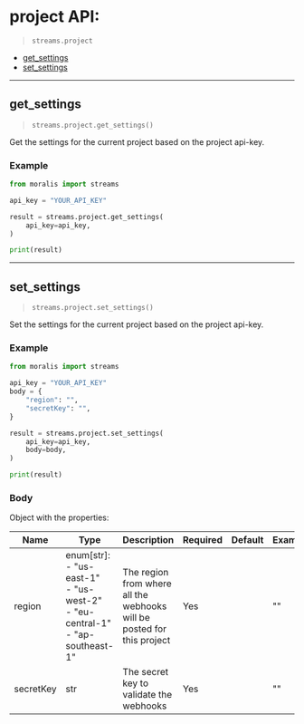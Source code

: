 # project API:

> `streams.project`

- [get_settings](#get_settings)
- [set_settings](#set_settings)


---
## get_settings

> `streams.project.get_settings()`

Get the settings for the current project based on the project api-key.


### Example
```python
from moralis import streams

api_key = "YOUR_API_KEY"

result = streams.project.get_settings(
    api_key=api_key,
)

print(result)

```


---
## set_settings

> `streams.project.set_settings()`

Set the settings for the current project based on the project api-key.


### Example
```python
from moralis import streams

api_key = "YOUR_API_KEY"
body = {
    "region": "", 
    "secretKey": "", 
}

result = streams.project.set_settings(
    api_key=api_key,
    body=body,
)

print(result)

```

### Body
Object with the properties:

| Name | Type | Description | Required | Default | Example |
|------|------|-------------|----------|---------|---------|
| region | enum[str]: <br/>- "us-east-1"<br/>- "us-west-2"<br/>- "eu-central-1"<br/>- "ap-southeast-1" | The region from where all the webhooks will be posted for this project | Yes |  | "" |
| secretKey | str | The secret key to validate the webhooks | Yes |  | "" |





